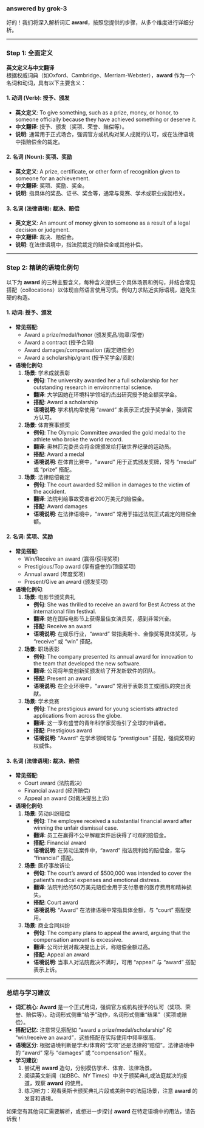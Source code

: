 ### answered by grok-3
好的！我们将深入解析词汇 **award**，按照您提供的步骤，从多个维度进行详细分析。

---

### Step 1: 全面定义

**英文定义与中文翻译**  
根据权威词典（如Oxford、Cambridge、Merriam-Webster），**award** 作为一个名词和动词，具有以下主要含义：

#### 1. 动词 (Verb): 授予、颁发
   - **英文定义**: To give something, such as a prize, money, or honor, to someone officially because they have achieved something or deserve it.
   - **中文翻译**: 授予、颁发（奖项、荣誉、赔偿等）。
   - **说明**: 通常用于正式场合，强调官方或机构对某人成就的认可，或在法律语境中指赔偿金的裁定。

#### 2. 名词 (Noun): 奖项、奖励
   - **英文定义**: A prize, certificate, or other form of recognition given to someone for an achievement.
   - **中文翻译**: 奖项、奖励、奖金。
   - **说明**: 指具体的奖品、证书、奖金等，通常与竞赛、学术或职业成就相关。

#### 3. 名词 (法律语境): 裁决、赔偿
   - **英文定义**: An amount of money given to someone as a result of a legal decision or judgment.
   - **中文翻译**: 裁决、赔偿金。
   - **说明**: 在法律语境中，指法院裁定的赔偿金或其他补偿。

---

### Step 2: 精确的语境化例句

以下为 **award** 的三种主要含义，每种含义提供三个具体场景和例句，并结合常见搭配（collocations）以体现自然语言使用习惯。例句力求贴近实际语境，避免生硬的构造。

#### 1. 动词: 授予、颁发
   - **常见搭配**:
     - Award a prize/medal/honor (颁发奖品/勋章/荣誉)
     - Award a contract (授予合同)
     - Award damages/compensation (裁定赔偿金)
     - Award a scholarship/grant (授予奖学金/资助)
   - **语境化例句**:
     1. **场景**: 学术成就表彰  
        - **例句**: The university awarded her a full scholarship for her outstanding research in environmental science.  
        - **翻译**: 大学因她在环境科学领域的杰出研究授予她全额奖学金。  
        - **搭配**: Award a scholarship  
        - **语境说明**: 学术机构常使用 “award” 来表示正式授予奖学金，强调官方认可。
     2. **场景**: 体育赛事颁奖  
        - **例句**: The Olympic Committee awarded the gold medal to the athlete who broke the world record.  
        - **翻译**: 奥林匹克委员会将金牌颁发给打破世界纪录的运动员。  
        - **搭配**: Award a medal  
        - **语境说明**: 在体育比赛中，“award” 用于正式颁发奖牌，常与 “medal” 或 “prize” 搭配。
     3. **场景**: 法律赔偿裁定  
        - **例句**: The court awarded $2 million in damages to the victim of the accident.  
        - **翻译**: 法院判给事故受害者200万美元的赔偿金。  
        - **搭配**: Award damages  
        - **语境说明**: 在法律语境中，“award” 常用于描述法院正式裁定的赔偿金额。

#### 2. 名词: 奖项、奖励
   - **常见搭配**:
     - Win/Receive an award (赢得/获得奖项)
     - Prestigious/Top award (享有盛誉的/顶级奖项)
     - Annual award (年度奖项)
     - Present/Give an award (颁发奖项)
   - **语境化例句**:
     1. **场景**: 电影节颁奖典礼  
        - **例句**: She was thrilled to receive an award for Best Actress at the international film festival.  
        - **翻译**: 她在国际电影节上获得最佳女演员奖，感到非常兴奋。  
        - **搭配**: Receive an award  
        - **语境说明**: 在娱乐行业，“award” 常指奥斯卡、金像奖等具体奖项，与 “receive” 或 “win” 搭配。
     2. **场景**: 职场表彰  
        - **例句**: The company presented its annual award for innovation to the team that developed the new software.  
        - **翻译**: 公司将年度创新奖颁发给了开发新软件的团队。  
        - **搭配**: Present an award  
        - **语境说明**: 在企业环境中，“award” 常用于表彰员工或团队的突出贡献。
     3. **场景**: 学术竞赛  
        - **例句**: The prestigious award for young scientists attracted applications from across the globe.  
        - **翻译**: 这一享有盛誉的青年科学家奖吸引了全球的申请者。  
        - **搭配**: Prestigious award  
        - **语境说明**: “Award” 在学术领域常与 “prestigious” 搭配，强调奖项的权威性。

#### 3. 名词 (法律语境): 裁决、赔偿
   - **常见搭配**:
     - Court award (法院裁决)
     - Financial award (经济赔偿)
     - Appeal an award (对裁决提出上诉)
   - **语境化例句**:
     1. **场景**: 劳动纠纷赔偿  
        - **例句**: The employee received a substantial financial award after winning the unfair dismissal case.  
        - **翻译**: 员工在赢得不公平解雇案件后获得了可观的赔偿金。  
        - **搭配**: Financial award  
        - **语境说明**: 在劳动法案件中，“award” 指法院判给的赔偿金，常与 “financial” 搭配。
     2. **场景**: 医疗事故诉讼  
        - **例句**: The court’s award of $500,000 was intended to cover the patient’s medical expenses and emotional distress.  
        - **翻译**: 法院判给的50万美元赔偿金用于支付患者的医疗费用和精神损失。  
        - **搭配**: Court award  
        - **语境说明**: “Award” 在法律语境中常指具体金额，与 “court” 搭配使用。
     3. **场景**: 商业合同纠纷  
        - **例句**: The company plans to appeal the award, arguing that the compensation amount is excessive.  
        - **翻译**: 公司计划对裁决提出上诉，称赔偿金额过高。  
        - **搭配**: Appeal an award  
        - **语境说明**: 当事人对法院裁决不满时，可用 “appeal” 与 “award” 搭配表示上诉。

---

### 总结与学习建议
- **词汇核心**: **Award** 是一个正式用词，强调官方或机构授予的认可（奖项、荣誉、赔偿等）。动词形式侧重“给予”动作，名词形式侧重“结果”（奖项或赔偿）。
- **搭配记忆**: 注意常见搭配如 “award a prize/medal/scholarship” 和 “win/receive an award”，这些搭配在实际使用中频率很高。
- **语境区分**: 根据语境判断是学术/体育的“奖项”还是法律的“赔偿”。法律语境中的 “award” 常与 “damages” 或 “compensation” 相关。
- **学习建议**: 
  1. 尝试用 **award** 造句，分别模仿学术、体育、法律场景。
  2. 阅读英文新闻（如BBC、NY Times）中关于颁奖典礼或法庭裁决的报道，观察 **award** 的使用。
  3. 练习听力：观看奥斯卡颁奖典礼片段或美剧中的法庭场景，注意 **award** 的发音和语境。

如果您有其他词汇需要解析，或想进一步探讨 **award** 在特定语境中的用法，请告诉我！